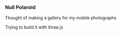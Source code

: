 ### Null Polaroid

Thought of making a gallery for my mobile photographs

Trying to build it with three.js
